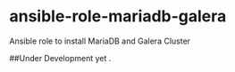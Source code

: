 # ansible-role-mariadb-galera
Ansible role to install MariaDB and Galera Cluster


##Under Development yet .
